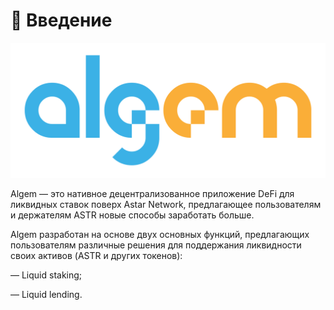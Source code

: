 # 👋  Введение

![](.gitbook/assets/Logo.png)

Algem — это нативное децентрализованное приложение DeFi для ликвидных ставок поверх Astar Network, предлагающее пользователям и держателям ASTR новые способы заработать больше.

Algem разработан на основе двух основных функций, предлагающих пользователям различные решения для поддержания ликвидности своих активов (ASTR и других токенов):

— Liquid staking;

— Liquid lending.
